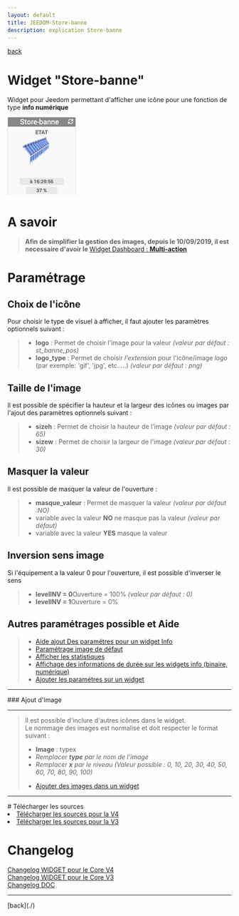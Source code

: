 ```yaml
---
layout: default
title: JEEDOM-Store-banne
description: explication Store-banne
---
```

[back](./)
# Widget "Store-banne"

Widget pour Jeedom permettant d'afficher une icône pour une fonction de type <b>info numérique</b>
<p><img src="../img/exemple/d/store_banne.png" alt="Resultat" /></p>

# A savoir

> <b>Afin de simplifier la gestion des images, depuis le 10/09/2019, il est necessaire d'avoir le </b><a href="WIDGET_d_Multi_action_Defaut">Widget Dashboard : <b>Multi-action</b></a>


# Paramétrage
## Choix de l'icône
Pour choisir le type de visuel à afficher, il faut ajouter les paramètres optionnels suivant :
<blockquote>
        <ul>
            <li><b>logo</b> : Permet de choisir l'image pour la valeur <i>(valeur par défaut : st_banne_pos)</i></li>
            <li><b>logo_type</b> : Permet de choisir <i>l'extension</i> pour l'icône/image <i>logo</i> (par exemple: 'gif', 'jpg', etc.....)<i> (valeur par défaut : png)</i></li>
        </ul>
</blockquote>

## Taille de l'image
Il est possible de spécifier la hauteur et la largeur des icônes ou images par l'ajout des paramètres optionnels suivant :
<blockquote>
        <ul>
            <li><b>sizeh</b> : Permet de choisir la hauteur de l'image <i>(valeur par défaut : 65)</i></li>
            <li><b>sizew</b> : Permet de choisir la largeur de l'image <i>(valeur par défaut : 30)</i></li>
        </ul>
</blockquote>

## Masquer la valeur
Il est possible de masquer la valeur de l'ouverture :
<blockquote>
        <ul>
            <li><b>masque_valeur</b> : Permet de masquer la valeur <i>(valeur par défaut :NO)</i></li>
            <li>variable avec la valeur <b>NO</b> ne masque pas la valeur <i>(valeur par défaut)</i></li>
            <li>variable avec la valeur <b>YES</b> masque la valeur</li>
        </ul>
</blockquote>

## Inversion sens image
Si l'équipement a la valeur 0 pour l'ouverture, il est possible d'inverser le sens 
<blockquote>
        <ul>
            <li><b>levelINV = 0</b>Ouverture = 100% <i>(valeur par défaut : 0)</i></li>
            <li><b>levelINV = 1</b>Ouverture = 0%  <i></i></li>
        </ul>
</blockquote>


## Autres paramétrages possible et Aide
<blockquote>
        <ul>
            <li><a href="JEEDOM_AIDE_CONFIG_INFOS.html">Aide ajout Des paramétres pour un widget Info</a></li>
            <li><a href="JEEDOM_AIDE_Error.html">Paramétrage image de défaut</a></li>
            <li><a href="JEEDOM_AIDE_STATS.html">Afficher les statistiques</a></li>
            <li><a href="JEEDOM_AIDE_STATS_TEMPS.html">Affichage des informations de durée sur les widgets info (binaire, numérique)</a></li>
            <li><a href="JEEDOM_AIDE_PARA.html">Ajouter les paramétres sur un widget</a></li>
        </ul>
</blockquote>

<hr />
### Ajout d'image
<hr />
<blockquote>
        Il est possible d'inclure d'autres icônes dans le widget.<br/>
        Le nommage des images est normalisé et doit respecter le format suivant :
        <ul>
            <li><b>Image</b> : typex</li>
            <li><i>Remplacer <b>type</b> par le nom de l'image</i></li>
            <li><i>Remplacer <b>x</b> par le niveau (Valeur possible : 0, 10, 20, 30, 40, 50, 60, 70, 80, 90, 100)</i></li>
        </ul>
         <ul>
            <li><a href="JEEDOM_AIDE_ADD_IMG.html">Ajouter des images dans un widget</a></li>
        </ul>
</blockquote>

<hr />
# Télécharger les sources
<li><a href="https://github.com/JEALG/JEEDOM-Store-banne/tree/masterv4">Télécharger les sources pour la V4</a></li>
<li><a href="https://github.com/JEALG/JEEDOM-Store-banne/tree/master">Télécharger les sources pour la V3</a></li>

# Changelog
<a href="https://github.com/JEALG/JEEDOM-Store-banne/commits/masterv4">Changelog WIDGET pour le Core V4</a><br/>
<a href="https://github.com/JEALG/JEEDOM-Store-banne/commits/master">Changelog WIDGET pour le Core V3</a><br/>
<a href="https://github.com/JEALG/JEEDOM-Widget_JAG-doc/commits/master">Changelog DOC</a>

<hr />
[back](./)